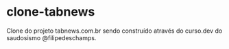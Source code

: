 # clone-tabnews
Clone do projeto tabnews.com.br sendo construído através do curso.dev do saudosismo @filipedeschamps.
